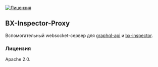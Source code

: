 [![Лицензия](https://img.shields.io/github/license/whiskyjs/bx-inspector-proxy?style=flat-square)](https://github.com/whiskyjs/bx-inspector-proxy/blob/develop/LICENSE.txt)

## BX-Inspector-Proxy

Вспомогательный websocket-сервер для [graphql-api](https://github.com/whiskyjs/graphql-api) и [bx-inspector](https://github.com/whiskyjs/bx-inspector).

### Лицензия

Apache 2.0.
